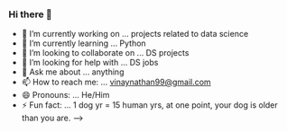 ### Hi there 👋

- 🔭 I’m currently working on ... projects related to data science
- 🌱 I’m currently learning ... Python
- 👯 I’m looking to collaborate on ... DS projects 
- 🤔 I’m looking for help with ... DS jobs
- 💬 Ask me about ... anything
- 📫 How to reach me: ... vinaynathan99@gmail.com
- 😄 Pronouns: ... He/Him
- ⚡ Fun fact: ... 1 dog yr = 15 human yrs, at one point, your dog is older than you are.
-->
